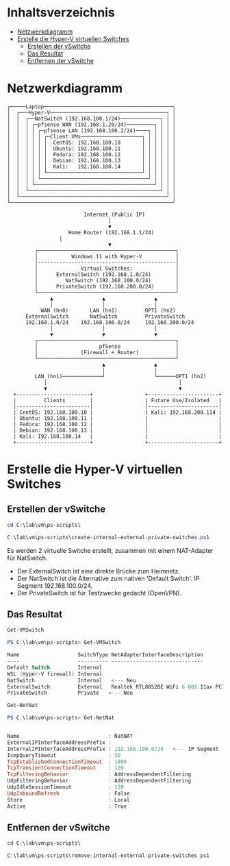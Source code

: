 # Inhaltsverzeichnis
- [Netzwerkdiagramm](#netzwerkdiagramm)
- [Erstelle die Hyper-V virtuellen Switches](#erstelle-die-hyper-v-virtuellen-switches)
  - [Erstellen der vSwitche](#erstellen-der-vswitche)
  - [Das Resultat](#das-resultat)
  - [Entfernen der vSwitche](#entfernen-der-vswitche)

# Netzwerkdiagramm

```plaintext
┌─────Laptop──────────────────────────────────────────┐
│  ┌───Hyper-V──────────────────────────────────────┐ │
│  │  ┌──NatSwitch (192.168.100.1/24)─────────────┐ │ │
│  │  │ ┌─pfsense WAN (192.168.1.20/24)─────────┐ │ │ │
│  │  │ │ ┌─pfsense LAN (192.168.100.2/24)────┐ │ │ │ │
│  │  │ │ │ ┌─Client VMs────────────────────┐ │ │ │ │ │
│  │  │ │ │ │  CentOS: 192.168.100.10       │ │ │ │ │ │
│  │  │ │ │ │  Ubuntu: 192.168.100.11       │ │ │ │ │ │
│  │  │ │ │ │  Fedora: 192.168.100.12       │ │ │ │ │ │
│  │  │ │ │ │  Debian: 192.168.100.13       │ │ │ │ │ │
│  │  │ │ │ │  Kali:   192.168.100.14       │ │ │ │ │ │
│  │  │ │ │ └───────────────────────────────┘ │ │ │ │ │
│  │  │ │ └───────────────────────────────────┘ │ │ │ │
│  │  │ └───────────────────────────────────────┘ │ │ │
│  │  └───────────────────────────────────────────┘ │ │
│  └────────────────────────────────────────────────┘ │
└─────────────────────────────────────────────────────┘

                         Internet (Public IP)
                                 │
                                 ▼
                    Home Router (192.168.1.1/24)
				 │
                                 ▼
         ┌─────────────────────────────────────────────┐
         │           Windows 11 with Hyper-V           │
         │---------------------------------------------│
         │              Virtual Switches:              │
         │      ExternalSwitch (192.168.1.0/24)        │
         │         NatSwitch (192.168.100.0/24)        │
         │      PrivateSwitch (192.168.200.0/24)       │
         └─────────────────────────────────────────────┘
              ▲                ▲                ▲
              │                │                │
           WAN (hn0)       LAN (hn1)         OPT1 (hn2)
      ExternalSwitch       NatSwitch         PrivateSwitch
      192.168.1.0/24    192.168.100.0/24     192.168.200.0/24
              │                │                │
              ▼                ▼                ▼
         ┌─────────────────────────────────────────────┐
         │                    pfSense                  │
         │              (Firewall + Router)            │
         └─────────────────────────────────────────────┘
                               ▲                ▲ 
                               │                │
         LAN (hn1)─────────────┘                └──────OPT1 (hn2)
            │                                           │
            ▼                                           ▼
  +------------------------+                 +-----------------------+
  |         Clients        |                 | Future Use/Isolated   |
  |------------------------|                 |-----------------------|
  | CentOS: 192.168.100.10 |                 | Kali: 192.168.200.114 |
  | Ubuntu: 192.168.100.11 |                 |                       |
  | Fedora: 192.168.100.12 |                 |                       |
  | Debian: 192.168.100.13 |                 |                       |
  | Kali: 192.168.100.14   |                 |                       |
  +------------------------+                 +-----------------------+
```

# Erstelle die Hyper-V virtuellen Switches

## Erstellen der vSwitche

```powershell
cd C:\lab\vm\ps-scripts\
```
```powershell
C:\lab\vm\ps-scripts\create-internal-external-private-switches.ps1
```

Es werden 2 virtuelle Switche erstellt, zusammen mit einem NAT-Adapter für NatSwitch.

* Der ExternalSwitch ist eine direkte Brücke zum Heimnetz.
* Der NatSwitch ist die Alternative zum nativen 'Default Switch'. IP Segment 192.168.100.0/24.
* Der PrivateSwitch ist für Testzwecke gedacht (OpenVPN).

## Das Resultat

```powershell
Get-VMSwitch
```
```powershell
PS C:\lab\vm\ps-scripts> Get-VMSwitch

Name                   SwitchType NetAdapterInterfaceDescription
----                   ---------- ------------------------------
Default Switch         Internal
WSL (Hyper-V firewall) Internal
NatSwitch              Internal   <--- Neu
ExternalSwitch         External   Realtek RTL8852BE WiFi 6 802.11ax PCIe Adapter   <--- Neu
PrivateSwitch          Private   <--- Neu
```

```powershell
Get-NetNat
```
```powershell
PS C:\lab\vm\ps-scripts> Get-NetNat


Name                             : NatNAT
ExternalIPInterfaceAddressPrefix :
InternalIPInterfaceAddressPrefix : 192.168.100.0/24   <--- IP Segment
IcmpQueryTimeout                 : 30
TcpEstablishedConnectionTimeout  : 1800
TcpTransientConnectionTimeout    : 120
TcpFilteringBehavior             : AddressDependentFiltering
UdpFilteringBehavior             : AddressDependentFiltering
UdpIdleSessionTimeout            : 120
UdpInboundRefresh                : False
Store                            : Local
Active                           : True
```

## Entfernen der vSwitche

```powershell
cd C:\lab\vm\ps-scripts\
```
```powershell
C:\lab\vm\ps-scripts\remove-internal-external-private-switches.ps1
```
